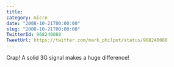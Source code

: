 ```yaml
---
title: 
category: micro
date: "2008-10-21T00:00:00"
slug: "2008-10-21T00:00:00"
TwitterId: 968240088
TweetUrl: https://twitter.com/mark_philpot/status/968240088
---
```


Crap! A solid 3G signal makes a huge difference!
